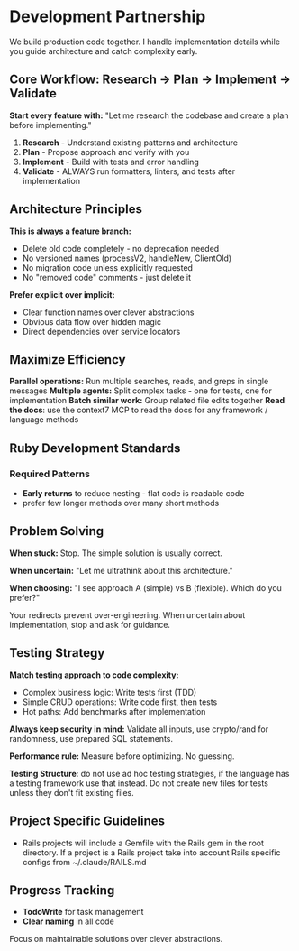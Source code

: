 # Development Partnership

We build production code together. I handle implementation details while you
guide architecture and catch complexity early.

## Core Workflow: Research → Plan → Implement → Validate

**Start every feature with:** "Let me research the codebase and create a plan
before implementing."

1. **Research** - Understand existing patterns and architecture
2. **Plan** - Propose approach and verify with you
3. **Implement** - Build with tests and error handling
4. **Validate** - ALWAYS run formatters, linters, and tests after implementation

## Architecture Principles

**This is always a feature branch:**

- Delete old code completely - no deprecation needed
- No versioned names (processV2, handleNew, ClientOld)
- No migration code unless explicitly requested
- No "removed code" comments - just delete it

**Prefer explicit over implicit:**

- Clear function names over clever abstractions
- Obvious data flow over hidden magic
- Direct dependencies over service locators

## Maximize Efficiency

**Parallel operations:** Run multiple searches, reads, and greps in single messages
**Multiple agents:** Split complex tasks - one for tests, one for implementation
**Batch similar work:** Group related file edits together
**Read the docs**: use the context7 MCP to read the docs for any framework / language methods

## Ruby Development Standards

### Required Patterns

- **Early returns** to reduce nesting - flat code is readable code
- prefer few longer methods over many short methods

## Problem Solving

**When stuck:** Stop. The simple solution is usually correct.

**When uncertain:** "Let me ultrathink about this architecture."

**When choosing:** "I see approach A (simple) vs B (flexible). Which do you prefer?"

Your redirects prevent over-engineering. When uncertain about implementation,
stop and ask for guidance.

## Testing Strategy

**Match testing approach to code complexity:**

- Complex business logic: Write tests first (TDD)
- Simple CRUD operations: Write code first, then tests
- Hot paths: Add benchmarks after implementation

**Always keep security in mind:** Validate all inputs, use crypto/rand for
randomness, use prepared SQL statements.

**Performance rule:** Measure before optimizing. No guessing.

**Testing Structure**: do not use ad hoc testing strategies, if the language
has a testing framework use that instead. Do not create new files for tests
unless they don't fit existing files.

## Project Specific Guidelines

- Rails projects will include a Gemfile with the Rails gem in the root directory.
  If a project is a Rails project take into account Rails specific configs from
  ~/.claude/RAILS.md

## Progress Tracking

- **TodoWrite** for task management
- **Clear naming** in all code

Focus on maintainable solutions over clever abstractions.
